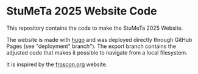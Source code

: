 # StuMeTa 2025 Website Code

This repository contains the code to make the StuMeTa 2025 Website.


The website is made with [hugo](gohugo.io) and was deployed directly through GitHub Pages (see "deployment" branch"). The export branch contains the adjusted code that makes it possible to navigate from a local filesystem.

It is inspired by the [froscon.org](froscon.org) website.
